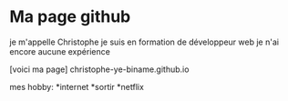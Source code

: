 # Ma page github

je m'appelle Christophe je suis en formation de développeur web
je n'ai encore aucune expérience

[voici ma page] christophe-ye-biname.github.io

mes hobby:
*internet
*sortir
*netflix
